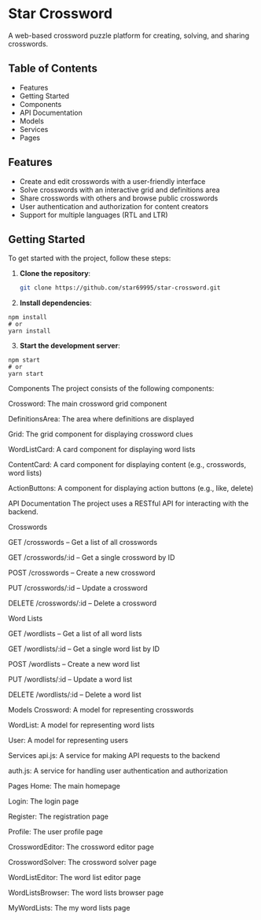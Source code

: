 # Star Crossword

A web-based crossword puzzle platform for creating, solving, and sharing crosswords.

## Table of Contents
- Features
- Getting Started
- Components
- API Documentation
- Models
- Services
- Pages

## Features
- Create and edit crosswords with a user-friendly interface  
- Solve crosswords with an interactive grid and definitions area  
- Share crosswords with others and browse public crosswords  
- User authentication and authorization for content creators  
- Support for multiple languages (RTL and LTR)  

## Getting Started
To get started with the project, follow these steps:

1. **Clone the repository**:  
   ```bash
   git clone https://github.com/star69995/star-crossword.git
   ```

2. **Install dependencies**:
```
npm install
# or
yarn install
```

3. **Start the development server**:
```
npm start
# or
yarn start
```

Components
The project consists of the following components:

Crossword: The main crossword grid component

DefinitionsArea: The area where definitions are displayed

Grid: The grid component for displaying crossword clues

WordListCard: A card component for displaying word lists

ContentCard: A card component for displaying content (e.g., crosswords, word lists)

ActionButtons: A component for displaying action buttons (e.g., like, delete)

API Documentation
The project uses a RESTful API for interacting with the backend.

Crosswords

GET /crosswords – Get a list of all crosswords

GET /crosswords/:id – Get a single crossword by ID

POST /crosswords – Create a new crossword

PUT /crosswords/:id – Update a crossword

DELETE /crosswords/:id – Delete a crossword

Word Lists

GET /wordlists – Get a list of all word lists

GET /wordlists/:id – Get a single word list by ID

POST /wordlists – Create a new word list

PUT /wordlists/:id – Update a word list

DELETE /wordlists/:id – Delete a word list

Models
Crossword: A model for representing crosswords

WordList: A model for representing word lists

User: A model for representing users

Services
api.js: A service for making API requests to the backend

auth.js: A service for handling user authentication and authorization

Pages
Home: The main homepage

Login: The login page

Register: The registration page

Profile: The user profile page

CrosswordEditor: The crossword editor page

CrosswordSolver: The crossword solver page

WordListEditor: The word list editor page

WordListsBrowser: The word lists browser page

MyWordLists: The my word lists page
